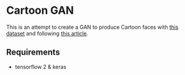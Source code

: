 # Cartoon GAN
This is an attempt to create a GAN to produce Cartoon faces with [this dataset](https://google.github.io/cartoonset/download.html) and following [this article](https://towardsdatascience.com/avatargan-generate-cartoon-images-using-gan-1ffe7d33cfbb).


## Requirements
- tensorflow 2 & keras
